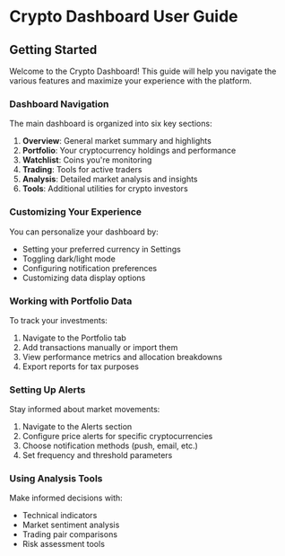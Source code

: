 
# Crypto Dashboard User Guide

## Getting Started
Welcome to the Crypto Dashboard! This guide will help you navigate the various features and maximize your experience with the platform.

### Dashboard Navigation
The main dashboard is organized into six key sections:

1. **Overview**: General market summary and highlights
2. **Portfolio**: Your cryptocurrency holdings and performance
3. **Watchlist**: Coins you're monitoring
4. **Trading**: Tools for active traders
5. **Analysis**: Detailed market analysis and insights
6. **Tools**: Additional utilities for crypto investors

### Customizing Your Experience
You can personalize your dashboard by:
- Setting your preferred currency in Settings
- Toggling dark/light mode
- Configuring notification preferences
- Customizing data display options

### Working with Portfolio Data
To track your investments:
1. Navigate to the Portfolio tab
2. Add transactions manually or import them
3. View performance metrics and allocation breakdowns
4. Export reports for tax purposes

### Setting Up Alerts
Stay informed about market movements:
1. Navigate to the Alerts section
2. Configure price alerts for specific cryptocurrencies
3. Choose notification methods (push, email, etc.)
4. Set frequency and threshold parameters

### Using Analysis Tools
Make informed decisions with:
- Technical indicators
- Market sentiment analysis
- Trading pair comparisons
- Risk assessment tools
